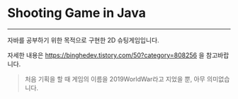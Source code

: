 # Shooting Game in Java

---

자바를 공부하기 위한 목적으로 구현한 2D 슈팅게임입니다.

자세한 내용은 https://binghedev.tistory.com/50?category=808256 을 참고바랍니다.

> 처음 기획을 할 때 게임의 이름을 2019WorldWar라고 지었을 뿐, 아무 의미없습니다.
